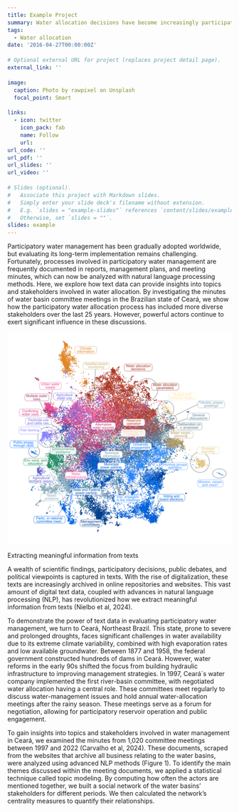 ```yaml
---
title: Example Project
summary: Water allocation decisions have become increasingly participatory in Northeast Brazil, but powerful actors still dominate discussions.
tags:
  - Water allocation
date: '2016-04-27T00:00:00Z'

# Optional external URL for project (replaces project detail page).
external_link: ''

image:
  caption: Photo by rawpixel on Unsplash
  focal_point: Smart

links:
  - icon: twitter
    icon_pack: fab
    name: Follow
    url: 
url_code: ''
url_pdf: ''
url_slides: ''
url_video: ''

# Slides (optional).
#   Associate this project with Markdown slides.
#   Simply enter your slide deck's filename without extension.
#   E.g. `slides = "example-slides"` references `content/slides/example-slides.md`.
#   Otherwise, set `slides = ""`.
slides: example
---
```


Participatory water management has been gradually adopted worldwide, but evaluating its long-term implementation remains challenging. Fortunately, processes involved in participatory water management are frequently documented in reports, management plans, and meeting minutes, which can now be analyzed with natural language processing methods. Here, we explore how text data can provide insights into topics and stakeholders involved in water allocation. By investigating the minutes of water basin committee meetings in the Brazilian state of Ceará, we show how the participatory water allocation process has included more diverse stakeholders over the last 25 years. However, powerful actors continue to exert significant influence in these discussions.

![Image alt](topic_cloud_tagged.png)

Extracting meaningful information from texts

A wealth of scientific findings, participatory decisions, public debates, and political viewpoints is captured in texts. With the rise of digitalization, these texts are increasingly archived in online repositories and websites. This vast amount of digital text data, coupled with advances in natural language processing (NLP), has revolutionized how we extract meaningful information from texts (Nielbo et al, 2024).

To demonstrate the power of text data in evaluating participatory water management, we turn to Ceará, Northeast Brazil. This state, prone to severe and prolonged droughts, faces significant challenges in water availability due to its extreme climate variability, combined with high evaporation rates and low available groundwater. Between 1877 and 1958, the federal government constructed hundreds of dams in Ceará. However, water reforms in the early 90s shifted the focus from building hydraulic infrastructure to improving management strategies. In 1997, Ceará`s water company implemented the first river-basin committee, with negotiated water allocation having a central role. These committees meet regularly to discuss water-management issues and hold annual water-allocation meetings after the rainy season. These meetings serve as a forum for negotiation, allowing for participatory reservoir operation and public engagement.

To gain insights into topics and stakeholders involved in water management in Ceará, we examined the minutes from 1,020 committee meetings between 1997 and 2022 (Carvalho et al, 2024). These documents, scraped from the websites that archive all business relating to the water basins, were analyzed using advanced NLP methods (Figure 1). To identify the main themes discussed within the meeting documents, we applied a statistical technique called topic modeling. By computing how often the actors are mentioned together, we built a social network of the water basins’ stakeholders for different periods. We then calculated the network’s centrality measures to quantify their relationships.